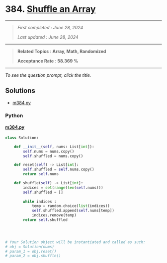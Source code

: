 # 384. [Shuffle an Array](<https://leetcode.com/problems/shuffle-an-array>)

------

> *First completed : June 28, 2024*
>
> *Last updated : June 28, 2024*


------

> **Related Topics** : **Array, Math, Randomized**
>
> **Acceptance Rate** : **58.369 %**


------

*To see the question prompt, click the title.*

## Solutions

- [m384.py](<../my-submissions/m384.py>)
### Python
#### [m384.py](<../my-submissions/m384.py>)
```Python
class Solution:

    def __init__(self, nums: List[int]):
        self.nums = nums.copy()
        self.shuffled = nums.copy()

    def reset(self) -> List[int]:
        self.shuffled = self.nums.copy()
        return self.nums

    def shuffle(self) -> List[int]:
        indices = set(range(len(self.nums)))
        self.shuffled = []
        
        while indices :
            temp = random.choice(list(indices))
            self.shuffled.append(self.nums[temp])
            indices.remove(temp)
        return self.shuffled

        


# Your Solution object will be instantiated and called as such:
# obj = Solution(nums)
# param_1 = obj.reset()
# param_2 = obj.shuffle()
```

